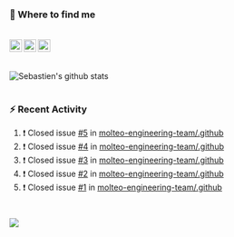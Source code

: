 
<h1></h1>

### :speech_balloon: Where to find me

</br>
<a href="https://twitter.com/seb_bouttier">
  <img align="left" width="22px" src="https://cdn.jsdelivr.net/npm/simple-icons@v3/icons/twitter.svg" />
</a>
<a href="https://www.linkedin.com/in/sebastien-bouttier">
  <img align="left" width="22px" src="https://cdn.jsdelivr.net/npm/simple-icons@v3/icons/linkedin.svg" />
</a>
<a href="https://sebastien-bouttier.medium.com/">
  <img align="left" width="22px" src="https://cdn.jsdelivr.net/npm/simple-icons@v3/icons/medium.svg" />
</a>
</br>

<h1></h1>

![Sebastien's github stats](https://github-readme-stats.vercel.app/api?username=sebastienBtr&show_icons=true&title_color=24292e&icon_color=40c463&text_color=24292e&bg_color=fff&count_private=true)

<h1></h1>

### :zap: Recent Activity

<!--START_SECTION:activity-->
1. ❗️ Closed issue [#5](https://github.com/molteo-engineering-team/.github/issues/5) in [molteo-engineering-team/.github](https://github.com/molteo-engineering-team/.github)
2. ❗️ Closed issue [#4](https://github.com/molteo-engineering-team/.github/issues/4) in [molteo-engineering-team/.github](https://github.com/molteo-engineering-team/.github)
3. ❗️ Closed issue [#3](https://github.com/molteo-engineering-team/.github/issues/3) in [molteo-engineering-team/.github](https://github.com/molteo-engineering-team/.github)
4. ❗️ Closed issue [#2](https://github.com/molteo-engineering-team/.github/issues/2) in [molteo-engineering-team/.github](https://github.com/molteo-engineering-team/.github)
5. ❗️ Closed issue [#1](https://github.com/molteo-engineering-team/.github/issues/1) in [molteo-engineering-team/.github](https://github.com/molteo-engineering-team/.github)
<!--END_SECTION:activity-->

<h1></h1>

![](https://komarev.com/ghpvc/?username=sebastienBtr)

